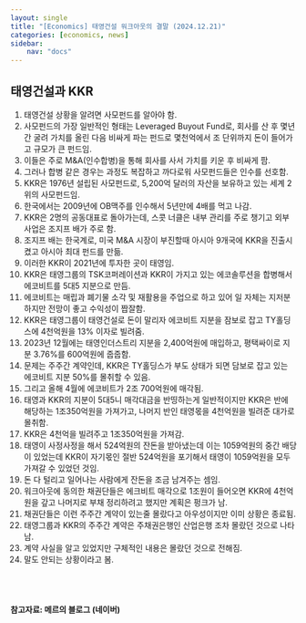 ```yaml
---
layout: single
title: "[Economics] 태영건설 워크아웃의 결말 (2024.12.21)"
categories: [economics, news]
sidebar:
    nav: "docs"
---
```


## 태영건설과 KKR
1. 태영건설 상황을 알려면 사모펀드를 알아야 함.
1. 사모펀드의 가장 일반적인 형태는 Leveraged Buyout Fund로, 회사를 산 후 몇년간 굴려 가치를 올린 다음 비싸게 파는 펀드로 몇천억에서 조 단위까지 돈이 들어가고 규모가 큰 펀드임.
1. 이들은 주로 M&A(인수합병)을 통해 회사를 사서 가치를 키운 후 비싸게 팜.
1. 그러나 합병 같은 경우는 과정도 복잡하고 까다로워 사모펀드들은 인수를 선호함.
1. KKR은 1976년 설립된 사모펀드로, 5,200억 달러의 자산을 보유하고 있는 세계 2위의 사모펀드임.
1. 한국에서는 2009년에 OB맥주를 인수해서 5년만에 4배를 먹고 나감.
1. KKR은 2명의 공동대표로 돌아가는데, 스콧 너클은 내부 관리를 주로 챙기고 외부 사업은 조지프 배가 주로 함.
1. 조지프 배는 한국계로, 미국 M&A 시장이 부진할때 아시아 9개국에 KKR을 진출시켰고 아시아 최대 펀드를 만듦.
1. 이러한 KKR이 2021년에 투자한 곳이 태영임.
1. KKR은 태영그룹의 TSK코퍼레이션과 KKR이 가지고 있는 에코솔루션을 합병해서 에코비트를 5대5 지분으로 만듬.
1. 에코비트는 매립과 폐기물 소각 및 재활용을 주업으로 하고 있어 일 자체는 지저분하지만 전망이 좋고 수익성이 짭잘함.
1. KKR은 태영그룹이 태영건설로 돈이 말리자 에코비트 지분을 잠보로 잡고 TY홀딩스에 4천억원을 13% 이자로 빌려줌.
1. 2023년 12월에는 태영인더스트리 지분을 2,400억원에 매입하고, 평택싸이로 지분 3.76%를 600억원에 줍줍함.
1. 문제는 주주간 계약인데, KKR은 TY홀딩스가 부도 상태가 되면 담보로 잡고 있는 에코비트 지분 50%를 몰취할 수 있음.
1. 그리고 올해 4월에 에코비트가 2조 700억원에 매각됨.
1. 태영과 KKR의 지분이 5대5니 매각대금을 반띵하는게 일반적이지만 KKR은 반에 해당하는 1조350억원을 가져가고, 나머지 반인 태영몫을 4천억원을 빌려준 대가로 몰취함.
1. KKR은 4천억을 빌려주고 1조350억원을 가져감.
1. 태영이 사정사정을 해서 524억원의 잔돈을 받아냈는데 이는 1059억원의 중간 배당이 있었는데 KKR이 자기몫인 절반 524억원을 포기해서 태영이 1059억원을 모두 가져갈 수 있었던 것임.
1. 돈 다 털리고 일어나는 사람에게 잔돈을 조금 남겨주는 셈임.
1. 워크아웃에 동의한 채권단들은 에크비트 매각으로 1조원이 들어오면 KKR에 4천억원을 갚고 나머지로 부채 정리하려고 했지만 계획은 펑크가 남.
1. 채권단들은 이런 주주간 계약이 있는줄 몰랐다고 아우성이지만 이미 상황은 종료됨.
1. 태영그룹과 KKR의 주주간 계약은 주채권은행인 산업은행 조차 몰랐던 것으로 나타남.
1. 계약 사실을 알고 있었지만 구체적인 내용은 몰랐던 것으로 전해짐.
1. 말도 안되는 상황이라고 봄. 



<br/>
<br/>

#### 참고자료: 메르의 블로그 (네이버) 